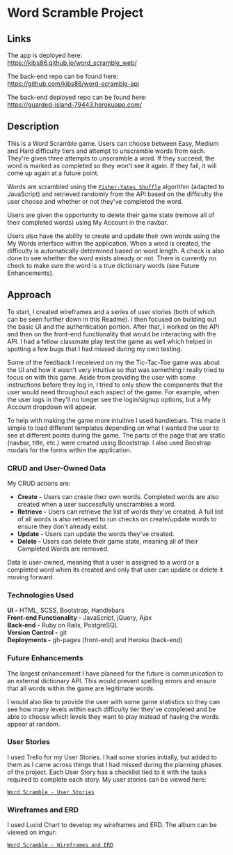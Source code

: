 # Word Scramble Project

## Links

The app is deployed here:<br>
https://kibs86.github.io/word_scramble_web/

The back-end repo can be found here:<br>
https://github.com/kibs86/word-scramble-api

The back-end deployed repo can be found here:<br>
https://guarded-island-79443.herokuapp.com/

## Description

This is a Word Scramble game.  Users can choose between Easy, Medium and Hard difficulty tiers and attempt to unscramble words from each.  They're given three attempts to unscramble a word.  If they succeed, the word is marked as completed so they won't see it again.  If they fail, it will come up again at a future point.

Words are scrambled using the [`Fisher-Yates Shuffle`](https://en.wikipedia.org/wiki/Fisher%E2%80%93Yates_shuffle) algorithm (adapted to JavaScript) and retrieved randomly from the API based on the difficulty the user choose and whether or not they've completed the word.

Users are given the opportunity to delete their game state (remove all of their completed words) using My Account in the navbar.

Users also have the ability to create and update their own words using the My Words interface within the application.  When a word is created, the difficulty is automatically determined based on word length.  A check is also done to see whether the word exists already or not.  There is currently no check to make sure the word is a true dictionary words (see Future Enhancements).

## Approach
To start, I created wireframes and a series of user stories (both of which can be seen further down in this Readme).  I then focused on building out the basic UI and the authentication portion.  After that, I worked on the API and then on the front-end functionality that would be interacting with the API.  I had a fellow classmate play test the game as well which helped in spotting a few bugs that I had missed during my own testing.

Some of the feedback I receieved on my the Tic-Tac-Toe game was about the UI and how it wasn't very intuitive so that was something I really tried to focus on with this game.  Aside from providing the user with some instructions before they log in, I tried to only show the components that the user would need throughout each aspect of the game.  For example, when the user logs in they'll no longer see the login/signup options, but a My Account dropdown will appear.

To help with making the game more intuitive I used handlebars.  This made it simple to load different templates depending on what I wanted the user to see at different points during the game.  The parts of the page that are static (navbar, title, etc.) were created using Booststrap.  I also used Boostrap modals for the forms within the application.

### CRUD and User-Owned Data
My CRUD actions are: <br>
- **Create -** Users can create their own words.  Completed words are also created when a user successfully unscrambles a word.
- **Retrieve -** Users can retrieve the list of words they've created.  A full list of all words is also retrieved to run checks on create/update words to ensure they don't already exist.
- **Update -** Users can update the words they've created.
- **Delete -** Users can delete their game state, meaning all of their Completed Words are removed.

Data is user-owned, meaning that a user is assigned to a word or a completed word when its created and only that user can update or delete it moving forward.

### Technologies Used
**UI -** HTML, SCSS, Bootstrap, Handlebars <br>
**Front-end Functionality -** JavaScript, jQuery, Ajax <br>
**Back-end -** Ruby on Rails, PostgreSQL <br>
**Version Control -** git <br>
**Deployments -** gh-pages (front-end) and Heroku (back-end)

### Future Enhancements
The largest enhancement I have planeed for the future is communication to an external dictionary API.  This would prevent spelling errors and ensure that all words within the game are legitimate words.

I would also like to provide the user with some game statistics so they can see how many levels within each difficulty tier they've completed and be able to choose which levels they want to play instead of having the words appear at random.

### User Stories

I used Trello for my User Stories.  I had some stories initially, but added to them as I came across things that I had missed during the planning phases of the project.  Each User Story has a checklist tied to it with the tasks required to complete each story.  My user stories can be viewed here:

[`Word Scramble - User Stories`](https://trello.com/b/7v6s4mw1/word-scramble)

### Wireframes and ERD
I used Lucid Chart to develop my wireframes and ERD.  The album can be viewed on imgur:

[`Word Scramble - Wireframes and ERD`](http://imgur.com/a/JYICZ)
